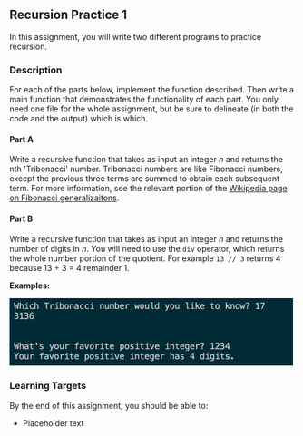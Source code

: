 ## Recursion Practice 1

In this assignment, you will write two different programs to practice recursion.

### Description

For each of the parts below, implement the function described. Then write a main function that demonstrates the functionality of each part. You only need one file for the whole assignment, but be sure to delineate (in both the code and the output) which is which.

#### Part A

Write a recursive function that takes as input an integer _n_ and returns the nth 'Tribonacci' number. Tribonacci numbers are like Fibonacci numbers, except the previous three terms are summed to obtain each subsequent term. For more information, see the relevant portion of the [Wikipedia page on Fibonacci generalizaitons](https://en.wikipedia.org/wiki/Generalizations_of_Fibonacci_numbers#Tribonacci_numbers).

#### Part B

Write a recursive function that takes as input an integer _n_ and returns the number of digits in _n_. You will need to use the `div` operator, which returns the whole number portion of the quotient. For example `13 // 3` returns 4 because 13 ÷ 3 = 4 remainder 1.

**Examples:**

<img src="./recursion-practice1-example.jpg" alt="Recursion Practice 1 Example" width="500" height="119">

### Learning Targets

By the end of this assignment, you should be able to:

- Placeholder text
